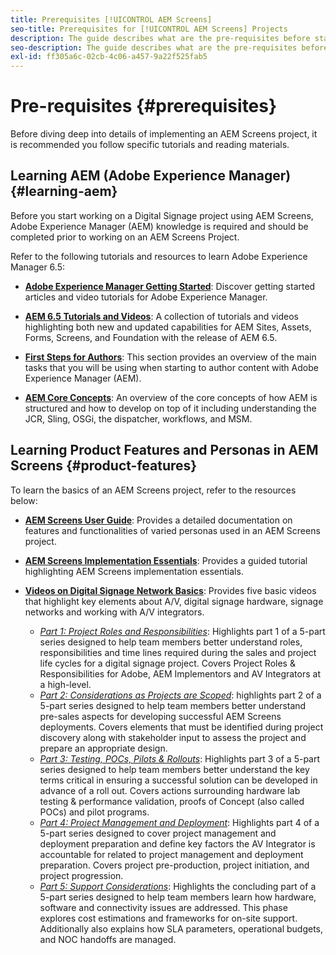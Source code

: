 ```yaml
---
title: Prerequisites [!UICONTROL AEM Screens]
seo-title: Prerequisites for [!UICONTROL AEM Screens] Projects
description: The guide describes what are the pre-requisites before starting an AEM Screens project.
seo-description: The guide describes what are the pre-requisites before starting an AEM Screens project.
exl-id: ff305a6c-02cb-4c06-a457-9a22f525fab5
---
```

# Pre-requisites {#prerequisites}

Before diving deep into details of implementing an AEM Screens project, it is recommended you follow specific tutorials and reading materials.

## Learning AEM (Adobe Experience Manager) {#learning-aem}

Before you start working on a Digital Signage project using AEM Screens, Adobe Experience Manager (AEM) knowledge is required and should be completed prior to working on an AEM Screens Project.

Refer to the following tutorials and resources to learn Adobe Experience Manager 6.5:

* **[Adobe Experience Manager Getting Started](https://helpx.adobe.com/experience-manager/get-started.html)**: Discover getting started articles and video tutorials for Adobe Experience Manager.

* **[AEM 6.5 Tutorials and Videos](https://helpx.adobe.com/experience-manager/kt/index/aem-6-5-videos.html)**: A collection of tutorials and videos highlighting both new and updated capabilities for AEM Sites, Assets, Forms, Screens, and Foundation with the release of AEM 6.5.

* **[First Steps for Authors](https://helpx.adobe.com/experience-manager/6-5/sites/authoring/using/first-steps.html)**: This section provides an overview of the main tasks that you will be using when starting to author content with Adobe Experience Manager (AEM).

* **[AEM Core Concepts](https://helpx.adobe.com/experience-manager/6-5/sites/developing/using/the-basics.html)**: An overview of the core concepts of how AEM is structured and how to develop on top of it including understanding the JCR, Sling, OSGi, the dispatcher, workflows, and MSM.

## Learning Product Features and Personas in AEM Screens {#product-features}

To learn the basics of an AEM Screens project, refer to the resources below:

* **[AEM Screens User Guide](https://helpx.adobe.com/experience-manager/6-5/screens/user-guide.html)**: Provides a detailed documentation on features and functionalities of varied personas used in an AEM Screens project.

* **[AEM Screens Implementation Essentials](https://experienceleague.adobe.com/?launch=AEM-7a#recommended/solutions/experience-manager)**: Provides a guided tutorial highlighting AEM Screens implementation essentials.

* **[Videos on Digital Signage Network Basics](https://helpx.adobe.com/experience-manager/6-5/screens/user-guide.html?topic=/experience-manager/6-5/screens/morehelp/digital-signage-networks-basics.ug.js)**: Provides five basic videos that highlight key elements about A/V, digital signage hardware, signage networks and working with A/V integrators.
   * *[Part 1: Project Roles and Responsibilities](https://helpx.adobe.com/experience-manager/6-5/screens/using/project-roles-responsibilities.html)*: Highlights part 1 of a 5-part series designed to help team members better understand roles, responsibilities and time lines required during the sales and project life cycles for a digital signage project. Covers Project Roles & Responsibilities for Adobe, AEM Implementors and AV Integrators at a high-level. 
   * *[Part 2: Considerations as Projects are Scoped](https://helpx.adobe.com/experience-manager/6-5/screens/using/project-considerations.html)*: highlights part 2 of a 5-part series designed to help team members better understand pre-sales aspects for developing successful AEM Screens deployments. Covers elements that must be identified during project discovery along with stakeholder input to assess the project and prepare an appropriate design.
   * *[Part 3: Testing, POCs, Pilots & Rollouts](https://helpx.adobe.com/experience-manager/6-5/screens/using/testing-pocs-pilots-rollouts.html)*: Highlights part 3 of a 5-part series designed to help team members better understand the key terms critical in ensuring a successful solution can be developed in advance of a roll out. Covers actions surrounding hardware lab testing & performance validation, proofs of Concept (also called POCs) and pilot programs.
   * *[Part 4: Project Management and Deployment](https://helpx.adobe.com/experience-manager/6-5/screens/using/project-management-and-deployment.html)*: Highlights part 4 of a 5-part series designed to cover project management and deployment preparation and define key factors the AV Integrator is accountable for related to project management and deployment preparation. Covers project pre-production, project initiation, and project progression.
   * *[Part 5: Support Considerations](https://helpx.adobe.com/experience-manager/6-5/screens/using/support-considerations.html)*: Highlights the concluding part of a 5-part series designed to help team members learn how hardware, software and connectivity issues are addressed. This phase explores cost estimations and frameworks for on-site support. Additionally also explains how SLA parameters, operational budgets, and NOC handoffs are managed.
